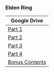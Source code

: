 ### **Elden Ring**

| Google Drive |
|--------------|
| [Part 1](https://docs.google.com/uc?id=12Id0eZQLrTcETFMXzncydb2AxFgeJ7XC) |
| [Part 2](https://docs.google.com/uc?id=11mbF1tZp4PqbslwSgkva2rzptzefLsPR) | 
| [Part 3](https://docs.google.com/uc?id=1a1ScldEVyiXtyblFNu-SYW3OO452fq4l) |
| [Part 4](https://docs.google.com/uc?id=1G_ITTo8I2gUFBc53bKCb0QTXNLoM1QhG) |
| [Bonus Contents](https://docs.google.com/uc?id=12iOxIZ3SVAN2Wnt8ORpbM6HtpOtQpDRT) |
